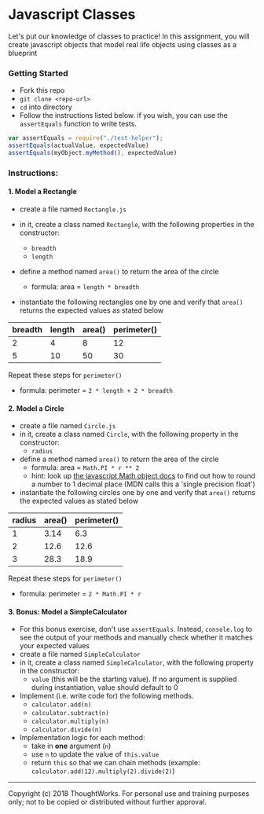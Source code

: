# Javascript Classes

Let's put our knowledge of classes to practice! In this assignment, you will create javascript objects that model real life objects using classes as a blueprint

### Getting Started
- Fork this repo
- `git clone <repo-url>` 
- `cd` into directory
- Follow the instructions listed below. if you wish, you can use the `assertEquals` function to write tests.
```javascript
var assertEquals = require("./test-helper");
assertEquals(actualValue, expectedValue)
assertEquals(myObject.myMethod(), expectedValue)
```

### Instructions:

#### 1. Model a Rectangle
- create a file named `Rectangle.js`
- in it, create a class named `Rectangle`, with the following properties in the constructor:
    - `breadth`
    - `length`
- define a method named `area()` to return the area of the circle
    - formula: area = `length * breadth`
    
- instantiate the following rectangles one by one and verify that `area()` returns the expected values as stated below

| breadth | length | area() | perimeter() |
|-|-|-|-|
|2|4|8|12|
|5|10|50|30|

Repeat these steps for `perimeter()`
- formula: perimeter = `2 * length + 2 * breadth`

#### 2. Model a Circle
- create a file named `Circle.js`
- in it, create a class named `Circle`, with the following property in the constructor:
    - `radius`
- define a method named `area()` to return the area of the circle
    - formula: area = `Math.PI * r ** 2`
    - hint: look up [the javascript Math object docs](https://developer.mozilla.org/en-US/docs/Web/JavaScript/Reference/Global_Objects/Math) to find out how to round a number to 1 decimal place (MDN calls this a 'single precision float')
- instantiate the following circles one by one and verify that `area()` returns the expected values as stated below

| radius | area() | perimeter() |
|-|-|-|
|1|3.14|6.3|
|2|12.6|12.6|
|3|28.3|18.9|

Repeat these steps for `perimeter()`
- formula: perimeter = `2 * Math.PI * r`

#### 3. Bonus: Model a SimpleCalculator
- For this bonus exercise, don't use `assertEquals`. Instead, `console.log` to see the output of your methods and manually check whether it matches your expected values
- create a file named `SimpleCalculator`
- in it, create a class named `SimpleCalculator`, with the following property in the constructor:
    - `value` (this will be the starting value). If no argument is supplied during instantiation, value should default to 0
- Implement (i.e. write code for) the following methods.
    - `calculator.add(n)`
    - `calculator.subtract(n)`
    - `calculator.multiply(n)`
    - `calculator.divide(n)`
- Implementation logic for each method: 
    - take in **one** argument (`n`)
    - use `n` to update the value of `this.value`
    - return `this` so that we can chain methods (example: `calculator.add(12).multiply(2).divide(2)`)

---
Copyright (c) 2018 ThoughtWorks. For personal use and training purposes only; not to be copied or distributed without further approval.
